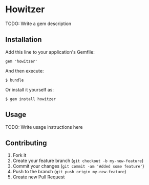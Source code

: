 # Howitzer

TODO: Write a gem description

## Installation

Add this line to your application's Gemfile:

    gem 'howitzer'

And then execute:

    $ bundle

Or install it yourself as:

    $ gem install howitzer

## Usage

TODO: Write usage instructions here

## Contributing

1. Fork it
2. Create your feature branch (`git checkout -b my-new-feature`)
3. Commit your changes (`git commit -am 'Added some feature'`)
4. Push to the branch (`git push origin my-new-feature`)
5. Create new Pull Request
